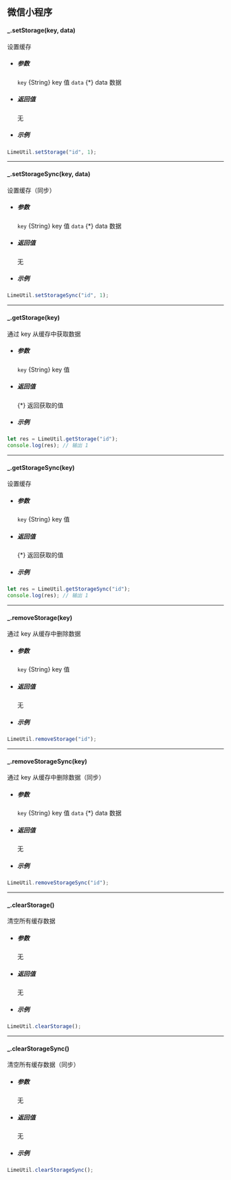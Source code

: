 ## 微信小程序

#### \_.setStorage(key, data)

设置缓存

- ##### 参数

  `key` {String} key 值
  `data` {\*} data 数据

- ##### 返回值

  无

- ##### 示例

```javascript
LimeUtil.setStorage("id", 1);
```

---

#### \_.setStorageSync(key, data)

设置缓存（同步）

- ##### 参数

  `key` {String} key 值
  `data` {\*} data 数据

- ##### 返回值

  无

- ##### 示例

```javascript
LimeUtil.setStorageSync("id", 1);
```

---

#### \_.getStorage(key)

通过 key 从缓存中获取数据

- ##### 参数

  `key` {String} key 值

- ##### 返回值

  {\*} 返回获取的值

- ##### 示例

```javascript
let res = LimeUtil.getStorage("id");
console.log(res); // 输出 1
```

---

#### \_.getStorageSync(key)

设置缓存

- ##### 参数

  `key` {String} key 值

- ##### 返回值

  {\*} 返回获取的值

- ##### 示例

```javascript
let res = LimeUtil.getStorageSync("id");
console.log(res); // 输出 1
```

---

#### \_.removeStorage(key)

通过 key 从缓存中删除数据

- ##### 参数

  `key` {String} key 值

- ##### 返回值

  无

- ##### 示例

```javascript
LimeUtil.removeStorage("id");
```

---

#### \_.removeStorageSync(key)

通过 key 从缓存中删除数据（同步）

- ##### 参数

  `key` {String} key 值
  `data` {\*} data 数据

- ##### 返回值

  无

- ##### 示例

```javascript
LimeUtil.removeStorageSync("id");
```

---

#### \_.clearStorage()

清空所有缓存数据

- ##### 参数

  无

- ##### 返回值

  无

- ##### 示例

```javascript
LimeUtil.clearStorage();
```

---

#### \_.clearStorageSync()

清空所有缓存数据（同步）

- ##### 参数

  无

- ##### 返回值

  无

- ##### 示例

```javascript
LimeUtil.clearStorageSync();
```
